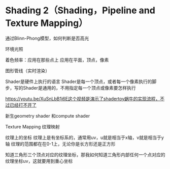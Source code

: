 # Shading 2（Shading，Pipeline and Texture Mapping）

通过Blinn-Phong模型，如何判断是否高光

环境光照

着色频率：应用在那些点上
应用在平面，顶点，像素

图形管线（实时渲染）

Shader是硬件上执行的语言
Shader是每一个顶点，或者每一个像素执行的脚步，写的Shader是通用的，不用指定每一个顶点或像素要怎样执行

https://youtu.be/XuSnLbB1j6E这个视频是演示了shadertoy蜗牛的实现流程，不过已经打不开了

新生geometry shader 和compute shader

Texture Mapping 纹理映射

纹理上的坐标
纹理上是有坐标系的，通常用uv，u就是相当于x轴，v就是相当于y轴
纹理的范围都在在0-1上，无论你是长方形还是正方形

知道三角形三个顶点对应的纹理坐标，那我如何知道三角形内部任何一个点对应的纹理坐标uv，这就要用到重心坐标